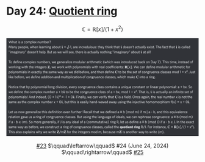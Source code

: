 # Day 24: [Quotient ring](https://en.wikipedia.org/wiki/Quotient_ring)

$$\mathbb C=\mathbb R[x]/\langle 1+x^2\rangle$$

<picture><img alt="Day 24" src="0024.png"></picture>

<center><a href="0023.html">#23</a> $\qquad\leftarrow\qquad$ #24 (June 24, 2024) $\qquad\rightarrow\qquad$ <a href="0025.html">#25</a></center>